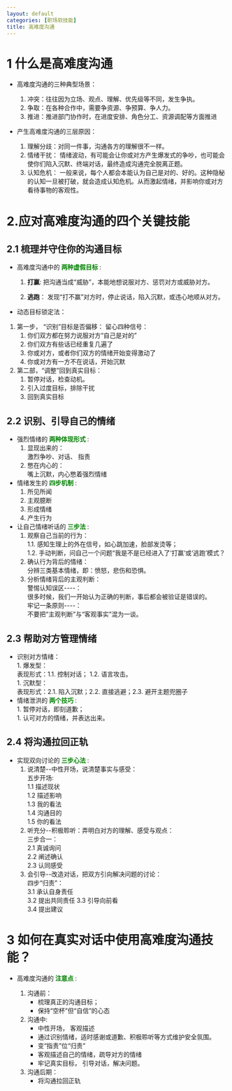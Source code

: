 ```yaml
---
layout: default
categories: [职场软技能]
title: 高难度沟通
---
```

  
# 1 什么是高难度沟通

  * 高难度沟通的三种典型场景：

    1. 冲突：往往因为立场、观点、理解、优先级等不同，发生争执。
    1. 争取：在各种合作中，需要争资源、争预算、争人力。
    1. 推进：推进部门协作时，在进度安排、角色分工、资源调配等方面推进

  * 产生高难度沟通的三层原因：

    1. 理解分歧：对同一件事，沟通各方的理解很不一样。
    1. 情绪干扰： 情绪波动，有可能会让你或对方产生爆发式的争吵，也可能会使你们陷入沉默、终端对话，最终造成沟通完全脱离正题。
    1. 认知危机： 一般来说，每个人都会本能认为自己是对的、好的。这种隐秘的认知一旦被打破，就会造成认知危机。从而激起情绪，并影响你或对方看待事物的客观性。  

# 2.应对高难度沟通的四个关键技能
## 2.1 梳理并守住你的沟通目标  
  
* 高难度沟通中的<b> <font color=Green >两种虚假目标</font> </b>:  

    1. **打赢**:  把沟通当成“威胁”，本能地想说服对方、惩罚对方或威胁对方。  

    1. **逃跑**： 发现“打不赢”对方时，停止说话，陷入沉默，或违心地顺从对方。  

* 动态目标锁定法：

1. 第一步， “识别”目标是否偏移：
留心四种信号：  
    1. 你们双方都在努力说服对方“自己是对的”  
    1. 你们双方有些话已经重复几遍了
    1. 你或对方，或者你们双方的情绪开始变得激动了
    1. 你或对方有一方不在说话，开始沉默  
1. 第二部，“调整”回到真实目标：
    1. 暂停对话，检查动机。
    1. 引入过度目标，排除干扰
    1. 回到真实目标

## 2.2 识别、引导自己的情绪
* 强烈情绪的<b> <font color=Green >两种体现形式</font> </b>:
   1. 显现出来的：  
        激烈争吵、对话、 指责
   1. 憋在内心的：  
        嘴上沉默，内心憋着强烈情绪
* 情绪发生的<b> <font color=Green >四步机制</font> </b>:
    1. 所见所闻
    1. 主观臆断
    1. 形成情绪
    1. 产生行为
* 让自己情绪听话的<b> <font color=Green >三步法</font> </b>:
    1. 观察自己当前的行为：  
        1.1. 感知生理上的外在信号，如心跳加速，脸部发烫等；  
        1.2. 手动判断，问自己一个问题“我是不是已经进入了‘打赢’或‘逃跑’模式？
    1.    确认行为背后的情绪：  
    分辨三类基本情绪，即：愤怒，悲伤和恐惧。
    1. 分析情绪背后的主观判断：  
    警惕认知误区----：  
            很多时候，我们一开始认为正确的判断，事后都会被验证是错误的。  
    牢记一条原则----：  
    不要把“主观判断”与“客观事实”混为一谈。

## 2.3 帮助对方管理情绪 
   * 识别对方情绪：  
    1. 爆发型：  
        表现形式：1.1. 控制对话；  1.2. 语言攻击。  
    1. 沉默型：  
        表现形式：2.1. 陷入沉默；2.2. 直接逃避；2.3. 避开主题兜圈子  
   * 情绪泄洪的<b> <font color=Green >两个技巧</font> </b>:  
    1. 暂停对话，即刻道歉；  
    1. 认可对方的情绪，并表达出来。  

## 2.4 将沟通拉回正轨  
  * 实现双向讨论的<b> <font color=Green >三步心法</font> </b>:  
    1. 说清楚--中性开场，说清楚事实与感受：  
    五步开场:  
        1.1 描述现状  
        1.2 描述影响  
        1.3 我的看法  
        1.4 沟通目的  
        1.5 你的看法  
    1.  听充分--积极聆听：弄明白对方的理解、感受与观点：  
    三步合一：  
        2.1 真诚询问  
        2.2 阐述确认  
        2.3 认同感受
    1. 会引导--改造对话，把双方引向解决问题的讨论：  
    四步“归责”：  
        3.1 承认自身责任  
        3.2 提出共同责任
        3.3 引导向前看  
        3.4 提出建议  

# 3 如何在真实对话中使用高难度沟通技能？
* 高难度沟通的<b> <font color=Green >注意点</font> </b>:

    1. 沟通前：
        - 梳理真正的沟通目标；  
        - 保持“空杯”但“自信”的心态  
    1. 沟通中:  
        - 中性开场， 客观描述  
        - 通过识别情绪，适时感谢或道歉、积极聆听等方式维护安全氛围。 
        - 变“指责”位“归责”  
        - 客观描述自己的情绪，疏导对方的情绪  
        - 牢记真实目标， 引导对话，解决问题。 
    1. 沟通后期：
        - 将沟通拉回正轨  
